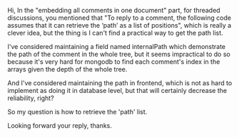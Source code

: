Hi, In the "embedding all comments in one document" part, for threaded discussions, you mentioned
that "To reply to a comment, the following code assumes that it can retrieve the ‘path’ as a list of positions",
which is really a clever idea, but the thing is I can't find a practical way to get the path list.

I've considered maintaining a field named internalPath which demonstrate the path of the comment in the whole tree,
but it seems impractical to do so because it's very hard for mongodb to find each comment's index in the arrays given
 the depth of the whole tree.

And I've considered maintaining the path in frontend, which is not as hard to implement as doing it in database level,
 but that will certainly decrease the reliability, right?

So my question is how to retrieve the 'path' list.

Looking forward your reply, thanks.
